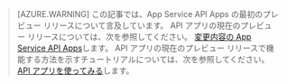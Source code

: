 > [AZURE.WARNING] この記事では、App Service API Apps の最初のプレビュー リリースについて言及しています。 API アプリの現在のプレビュー リリースについては、次を参照してください。 [変更内容の App Service API Apps](../articles/app-service-api/app-service-api-whats-changed.md)します。 API アプリの現在のプレビュー リリースで機能する方法を示すチュートリアルについては、次を参照してください。 [API アプリを使ってみる](../articles/app-service-api/app-service-api-dotnet-get-started.md)します。 





